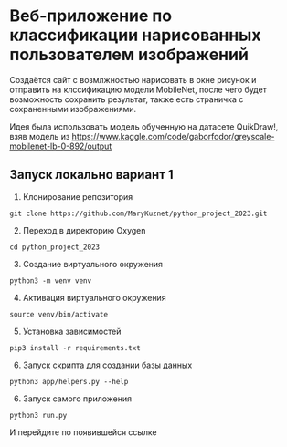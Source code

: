 # Веб-приложение по классификации нарисованных пользователем изображений

Создаётся сайт с возмлжностью нарисовать в окне рисунок и отправить на клссификацию модели MobileNet, после чего будет возможность сохранить результат, также есть страничка с сохраненными изображениями.

Идея была использовать модель обученную на датасете QuikDraw!, взяв модель из https://www.kaggle.com/code/gaborfodor/greyscale-mobilenet-lb-0-892/output

## Запуск локально вариант 1

1. Клонирование репозитория 

```git clone https://github.com/MaryKuznet/python_project_2023.git```

2. Переход в директорию Oxygen

```cd python_project_2023```

3. Создание виртуального окружения

```python3 -m venv venv```

4. Активация виртуального окружения

```source venv/bin/activate```

5. Установка зависимостей

```pip3 install -r requirements.txt```

6. Запуск скрипта для создании базы данных

```python3 app/helpers.py --help```

6. Запуск самого приложения
   
```python3 run.py```

И перейдите по появившейся ссылке
